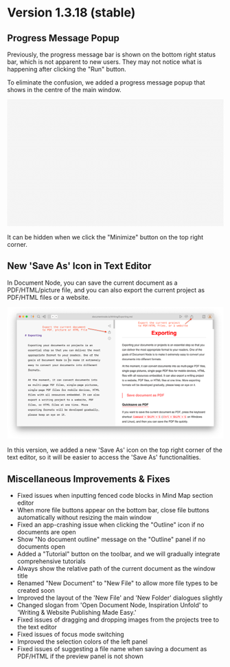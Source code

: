 # Version 1.3.18 (stable)

## Progress Message Popup

Previously, the progress message bar is shown on the bottom right status bar, which is not apparent to new users. They may not notice what is happening after clicking the "Run" button.

To eliminate the confusion, we added a progress message popup that shows in the centre of the main window.

![Screencast-progress-msg-popup](Screencast-progress-msg-popup.gif)

It can be hidden when we click the "Minimize" button on the top right corner.

## New 'Save As' Icon in Text Editor

In Document Node, you can save the current document as a PDF/HTML/picture file, and you can also export the current project as PDF/HTML files or a website.

![Screenshot-new-export-button-in-editor](Screenshot-new-export-button-in-editor.png)

In this version, we added a new 'Save As' icon on the top right corner of the text editor, so it will be easier to access the 'Save As' functionalities. 

## Miscellaneous Improvements & Fixes

* Fixed issues when inputting fenced code blocks in Mind Map section editor
* When more file buttons appear on the bottom bar, close file buttons automatically without resizing the main window
* Fixed an app-crashing issue when clicking the "Outline" icon if no documents are open
* Show "No document outline" message on the "Outline" panel if no documents open
* Added a "Tutorial" button on the toolbar, and we will gradually integrate comprehensive tutorials
* Always show the relative path of the current document as the window title
* Renamed "New Document" to "New File" to allow more file types to be created soon
* Improved the layout of the 'New File' and 'New Folder' dialogues slightly
* Changed slogan from 'Open Document Node, Inspiration Unfold' to 'Writing & Website Publishing Made Easy.'
* Fixed issues of dragging and dropping images from the projects tree to the text editor
* Fixed issues of focus mode switching
* Improved the selection colors of the left panel
* Fixed issues of suggesting a file name when saving a document as PDF/HTML if the preview panel is not shown
